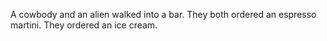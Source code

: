 A cowbody and an alien walked into a bar.
They both ordered an espresso martini.
They ordered an ice cream.
